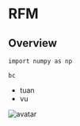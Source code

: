 # RFM

## Overview

``` bash
import numpy as np
```

```bc```

- tuan
- vu

![avatar](https://github.com/lenhathoanvu/RFM/assets/173127058/dd70ab63-7be8-497d-8f05-565200bc5485)
